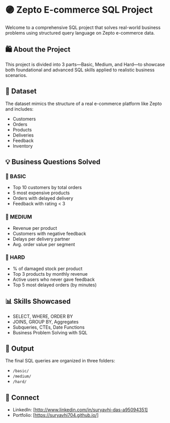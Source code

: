 # 🟣 Zepto E-commerce SQL Project

Welcome to a comprehensive SQL project that solves real-world business problems using structured query language on Zepto e-commerce data.

## 🛍️ About the Project
This project is divided into 3 parts—Basic, Medium, and Hard—to showcase both foundational and advanced SQL skills applied to realistic business scenarios.

## 📁 Dataset
The dataset mimics the structure of a real e-commerce platform like Zepto and includes:
- Customers
- Orders
- Products
- Deliveries
- Feedback
- Inventory

## 💡 Business Questions Solved

### 🔹 BASIC
- Top 10 customers by total orders
- 5 most expensive products
- Orders with delayed delivery
- Feedback with rating < 3

### 🔹 MEDIUM
- Revenue per product
- Customers with negative feedback
- Delays per delivery partner
- Avg. order value per segment

### 🔹 HARD
- % of damaged stock per product
- Top 3 products by monthly revenue
- Active users who never gave feedback
- Top 5 most delayed orders (by minutes)

## 📊 Skills Showcased
- SELECT, WHERE, ORDER BY
- JOINS, GROUP BY, Aggregates
- Subqueries, CTEs, Date Functions
- Business Problem Solving with SQL

## 📘 Output
The final SQL queries are organized in three folders:
- `/basic/`
- `/medium/`
- `/hard/`

## 🤝 Connect
- LinkedIn: [http://www.linkedin.com/in/suryavhi-das-a95094351]
- Portfolio: [https://suryavhi704.github.io/]
